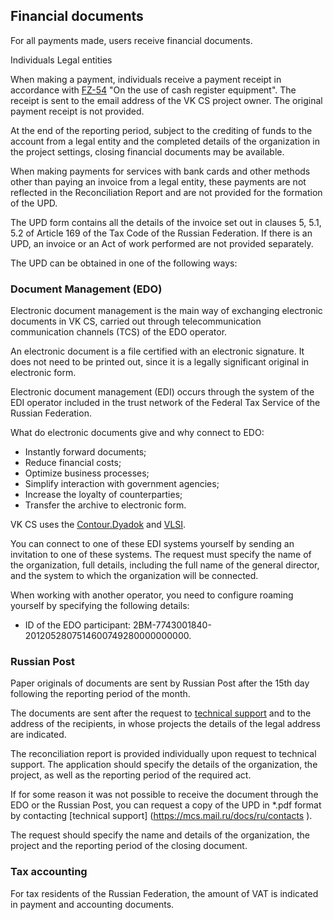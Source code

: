 ## Financial documents
For all payments made, users receive financial documents.

<tabs>
<tablist>
<tab>Individuals</tab>
<tab>Legal entities</tab>
</tablist>
<tabpanel>

When making a payment, individuals receive a payment receipt in accordance with [FZ-54](https://base.garant.ru/12130951/) "On the use of cash register equipment". The receipt is sent to the email address of the VK CS project owner. The original payment receipt is not provided.

</tabpanel>
<tabpanel>

At the end of the reporting period, subject to the crediting of funds to the account from a legal entity and the completed details of the organization in the project settings, closing financial documents may be available.

<warn>

When making payments for services with bank cards and other methods other than paying an invoice from a legal entity, these payments are not reflected in the Reconciliation Report and are not provided for the formation of the UPD.

</warn>

The UPD form contains all the details of the invoice set out in clauses 5, 5.1, 5.2 of Article 169 of the Tax Code of the Russian Federation. If there is an UPD, an invoice or an Act of work performed are not provided separately.

The UPD can be obtained in one of the following ways:

### Document Management (EDO)
Electronic document management is the main way of exchanging electronic documents in VK CS, carried out through telecommunication communication channels (TCS) of the EDO operator.

An electronic document is a file certified with an electronic signature. It does not need to be printed out, since it is a legally significant original in electronic form.

Electronic document management (EDI) occurs through the system of the EDI operator included in the trust network of the Federal Tax Service of the Russian Federation.

What do electronic documents give and why connect to EDO:

- Instantly forward documents;
- Reduce financial costs;
- Optimize business processes;
- Simplify interaction with government agencies;
- Increase the loyalty of counterparties;
- Transfer the archive to electronic form.

VK CS uses the [Contour.Dyadok](https://www.diadoc.ru/) and [VLSI](https://sbis.ru/).

You can connect to one of these EDI systems yourself by sending an invitation to one of these systems. The request must specify the name of the organization, full details, including the full name of the general director, and the system to which the organization will be connected. 

When working with another operator, you need to configure roaming yourself by specifying the following details:

- ID of the EDO participant: 2BM-7743001840-2012052807514600749280000000000.

### Russian Post

Paper originals of documents are sent by Russian Post after the 15th day following the reporting period of the month.

The documents are sent after the request to [technical support](https://mcs.mail.ru/docs/ru/contacts ) and to the address of the recipients, in whose projects the details of the legal address are indicated.

The reconciliation report is provided individually upon request to technical support. The application should specify the details of the organization, the project, as well as the reporting period of the required act.

<warn>

If for some reason it was not possible to receive the document through the EDO or the Russian Post, you can request a copy of the UPD in *.pdf format by contacting [technical support] (https://mcs.mail.ru/docs/ru/contacts ).

The request should specify the name and details of the organization, the project and the reporting period of the closing document.

</warn>

### Tax accounting

For tax residents of the Russian Federation, the amount of VAT is indicated in payment and accounting documents.
</tabpanel>
</tabs>